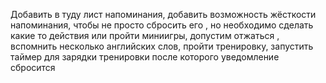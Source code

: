 Добавить в туду лист напоминания, добавить возможность жёсткости напоминания, чтобы не просто сбросить его , но необходимо сделать какие то действия или пройти миниигры, допустим отжаться , вспомнить несколько английских слов, пройти тренировку, запустить таймер для зарядки тренировки после которого уведомление сбросится
